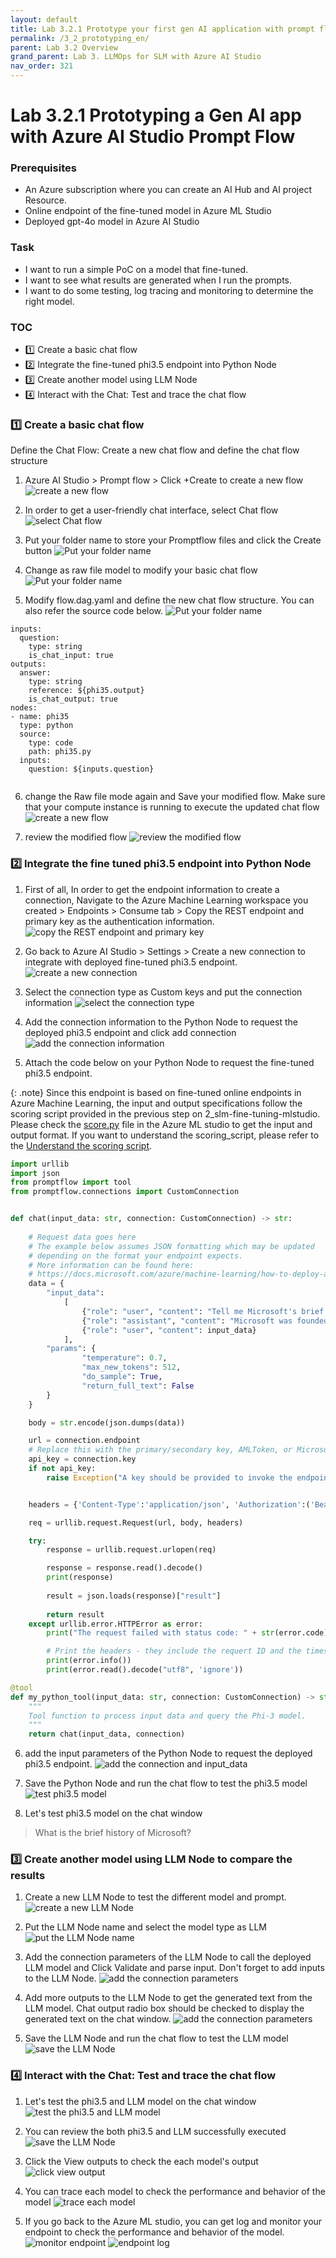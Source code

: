 ```yaml
---
layout: default
title: Lab 3.2.1 Prototype your first gen AI application with prompt flow (EN)
permalink: /3_2_prototyping_en/
parent: Lab 3.2 Overview
grand_parent: Lab 3. LLMOps for SLM with Azure AI Studio
nav_order: 321
---
```


# Lab 3.2.1 Prototyping a Gen AI app with Azure AI Studio Prompt Flow

### Prerequisites

- An Azure subscription where you can create an AI Hub and AI project Resource.
- Online endpoint of the fine-tuned model in Azure ML Studio
- Deployed gpt-4o model in Azure AI Studio 


### Task

- I want to run a simple PoC on a model that fine-tuned. 
- I want to see what results are generated when I run the prompts. 
- I want to do some testing, log tracing and monitoring to determine the right model. 

### TOC
- 1️⃣ Create a basic chat flow 
- 2️⃣ Integrate the fine-tuned phi3.5 endpoint into Python Node
- 3️⃣ Create another model using LLM Node 
- 4️⃣ Interact with the Chat: Test and trace the chat flow

### 1️⃣ Create a basic chat flow 

Define the Chat Flow: Create a new chat flow and define the chat flow structure

1. Azure AI Studio > Prompt flow > Click +Create to create a new flow
![create a new flow](images/create_new_flow.jpg)

2. In order to get a user-friendly chat interface, select Chat flow
![select Chat flow](images/create_new_chat_flow.jpg)

3. Put your folder name to store your Promptflow files and click the Create button
![Put your folder name](images/put_folder_name.jpg)

4. Change as raw file model to modify your basic chat flow
![Put your folder name](images/change_raw_file_mode.jpg)

5. Modify flow.dag.yaml and define the new chat flow structure. You can also refer the source code below. 
![Put your folder name](images/modify_dag.jpg)

```
inputs:
  question:
    type: string
    is_chat_input: true
outputs:
  answer:
    type: string
    reference: ${phi35.output}
    is_chat_output: true
nodes:
- name: phi35
  type: python
  source:
    type: code
    path: phi35.py
  inputs:
    question: ${inputs.question}
  
```

6. change the Raw file mode again and Save your modified flow. Make sure that your compute instance is running to execute the updated chat flow
![create a new flow](images/save_and_run_compute_session.jpg)

7. review the modified flow 
![review the modified flow](images/first_dag_graph.jpg)


### 2️⃣ Integrate the fine tuned phi3.5 endpoint into Python Node
1. First of all, In order to get the endpoint information to create a connection, Navigate to the Azure Machine Learning workspace you created > Endpoints > Consume tab > Copy the REST endpoint and primary key as the authentication information.
![copy the REST endpoint and primary key](images/copy_endpoint_comsumption_info.jpg)

2. Go back to Azure AI Studio > Settings > Create a new connection to integrate with deployed fine-tuned phi3.5 endpoint. 
![create a new connection](images/create_new_connection.jpg)

3. Select the connection type as Custom keys and put the connection information 
![select the connection type](images/add_custom_keys.jpg)

4. Add the connection information to the Python Node to request the deployed phi3.5 endpoint and click add connection
![add the connection information](images/create_connect_custom_resource.jpg)

5. Attach the code below on your Python Node to request the fine-tuned phi3.5 endpoint. 

{: .note}
Since this endpoint is based on fine-tuned online endpoints in Azure Machine Learning, the input and output specifications follow the scoring script provided in the previous step on 2_slm-fine-tuning-mlstudio. Please check the [score.py](../../2_slm-fine-tuning-mlstudio/phi3/src_serve/score.py) file in the Azure ML studio to get the input and output format. If you want to understand the scoring_script, please refer to the [Understand the scoring script](https://learn.microsoft.com/en-us/azure/machine-learning/how-to-deploy-online-endpoints?view=azureml-api-2&tabs=python#understand-the-scoring-script).

```python
import urllib
import json
from promptflow import tool
from promptflow.connections import CustomConnection


def chat(input_data: str, connection: CustomConnection) -> str:
    
    # Request data goes here
    # The example below assumes JSON formatting which may be updated
    # depending on the format your endpoint expects.
    # More information can be found here:
    # https://docs.microsoft.com/azure/machine-learning/how-to-deploy-advanced-entry-script
    data = {
        "input_data": 
            [
                {"role": "user", "content": "Tell me Microsoft's brief history."},
                {"role": "assistant", "content": "Microsoft was founded by Bill Gates and Paul Allen on April 4, 1975, to develop and sell a BASIC interpreter for the Altair 8800."},
                {"role": "user", "content": input_data}
            ],
        "params": {
                "temperature": 0.7,
                "max_new_tokens": 512,
                "do_sample": True,
                "return_full_text": False
        }
    }

    body = str.encode(json.dumps(data))

    url = connection.endpoint
    # Replace this with the primary/secondary key, AMLToken, or Microsoft Entra ID token for the endpoint
    api_key = connection.key
    if not api_key:
        raise Exception("A key should be provided to invoke the endpoint")


    headers = {'Content-Type':'application/json', 'Authorization':('Bearer '+ api_key)}

    req = urllib.request.Request(url, body, headers)

    try:
        response = urllib.request.urlopen(req)

        response = response.read().decode()
        print(response)
        
        result = json.loads(response)["result"]
        
        return result
    except urllib.error.HTTPError as error:
        print("The request failed with status code: " + str(error.code))

        # Print the headers - they include the requert ID and the timestamp, which are useful for debugging the failure
        print(error.info())
        print(error.read().decode("utf8", 'ignore'))

@tool
def my_python_tool(input_data: str, connection: CustomConnection) -> str:
    """
    Tool function to process input data and query the Phi-3 model.
    """
    return chat(input_data, connection)
```

6. add the input parameters of the Python Node to request the deployed phi3.5 endpoint.
![add the connection and input_data](images/validate_parsing_input.jpg)

7. Save the Python Node and run the chat flow to test the phi3.5 model
![test phi3.5 model](images/save_open_chat_window.jpg)

8. Let's test phi3.5 model on the chat window

> What is the brief history of Microsoft? 

### 3️⃣ Create another model using LLM Node to compare the results
1. Create a new LLM Node to test the different model and prompt.
![create a new LLM Node](images/add_llm.jpg)

2. Put the LLM Node name and select the model type as LLM
![put the LLM Node name](images/add_node_name.jpg)

3. Add the connection parameters of the LLM Node to call the deployed LLM model and Click Validate and parse input. Don't forget to add inputs to the LLM Node.
![add the connection parameters](images/add_gpt4o_node.jpg)

4. Add more outputs to the LLM Node to get the generated text from the LLM model. Chat output radio box should be checked to display the generated text on the chat window.
![add the connection parameters](images/add_more_output.jpg)

5. Save the LLM Node and run the chat flow to test the LLM model
![save the LLM Node](images/save_open_chat_window.jpg)


### 4️⃣ Interact with the Chat: Test and trace the chat flow
1. Let's test the phi3.5 and LLM model on the chat window
![test the phi3.5 and LLM model](images/ask_about_phi.jpg)

2. You can review the both phi3.5 and LLM successfully executed  
![save the LLM Node](images/final_dag_graph.jpg)

3. Click the View outputs to check the each model's output
![click view output](images/click_view_output.jpg)


4. You can trace each model to check the performance and behavior of the model
![trace each model](images/two_model_comparision.png)

5. If you go back to the Azure ML studio, you can get log and monitor your endpoint to check the performance and behavior of the model.
![monitor endpoint](images/monitor_endpoint_metrics.png)
![endpoint log](images/endpoint_log.png)

